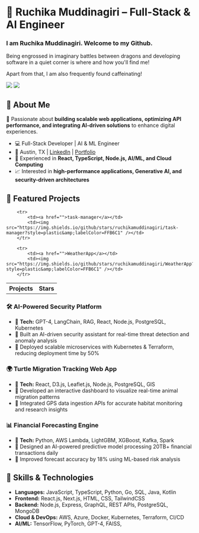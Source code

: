<h1> 🌟 Ruchika Muddinagiri – Full-Stack & AI Engineer</h1>
<h3> I am Ruchika Muddinagiri. Welcome to my Github.</h3>
<p>Being engrossed in imaginary battles between dragons and developing software in a quiet corner is where and how you'll find me!</p>
<p>Apart from that, I am also frequently found caffeinating!</p>

<img src="https://github-readme-stats.vercel.app/api?username=ruchikamuddinagiri&count_private=true&show_icons=true&theme=radical" />
<img src="https://github-readme-stats.vercel.app/api/top-langs/?username=ruchikamuddinagiri&layout=compact">

<h2> 🔹 About Me</h2>
<p>🚀 Passionate about <b>building scalable web applications, optimizing API performance, and integrating AI-driven solutions</b> to enhance digital experiences.</p>
<ul>
<li>💻 Full-Stack Developer | AI & ML Engineer</li>
<li>📍 Austin, TX | <a href="https://www.linkedin.com/in/ruchika-muddinagiri/">LinkedIn</a> | <a href="https://www.ruchikam.netlify.app/">Portfolio</a></li>
<li>🎯 Experienced in <b>React, TypeScript, Node.js, AI/ML, and Cloud Computing</b></li>
<li>📈 Interested in <b>high-performance applications, Generative AI, and security-driven architectures</b></li>
</ul>

<h2> 🔹 Featured Projects</h2>
<table>
    <th>Projects</th>
    <th>Stars</th>
        
        <tr>
            <td><a href="">task-manager</a></td>
            <td><img src="https://img.shields.io/github/stars/ruchikamuddinagiri/task-manager?style=plastic&amp;labelColor=FFB6C1" /></td>
        </tr>
        
        <tr>
            <td><a href="">WeatherApp</a></td>
            <td><img src="https://img.shields.io/github/stars/ruchikamuddinagiri/WeatherApp?style=plastic&amp;labelColor=FFB6C1" /></td>
        </tr>
        
</table>

<h3> 🛠️ AI-Powered Security Platform</h3>
<ul>
<li>🔹 <b>Tech:</b> GPT-4, LangChain, RAG, React, Node.js, PostgreSQL, Kubernetes</li>
<li>🔹 Built an AI-driven security assistant for real-time threat detection and anomaly analysis</li>
<li>🔹 Deployed scalable microservices with Kubernetes & Terraform, reducing deployment time by 50%</li>
</ul>

<h3> 🌍 Turtle Migration Tracking Web App</h3>
<ul>
<li>🔹 <b>Tech:</b> React, D3.js, Leaflet.js, Node.js, PostgreSQL, GIS</li>
<li>🔹 Developed an interactive dashboard to visualize real-time animal migration patterns</li>
<li>🔹 Integrated GPS data ingestion APIs for accurate habitat monitoring and research insights</li>
</ul>

<h3> 📊 Financial Forecasting Engine</h3>
<ul>
<li>🔹 <b>Tech:</b> Python, AWS Lambda, LightGBM, XGBoost, Kafka, Spark</li>
<li>🔹 Designed an AI-powered predictive model processing 20TB+ financial transactions daily</li>
<li>🔹 Improved forecast accuracy by 18% using ML-based risk analysis</li>
</ul>

<h2> 🔹 Skills & Technologies</h2>
<ul>
<li><b>Languages:</b> JavaScript, TypeScript, Python, Go, SQL, Java, Kotlin</li>
<li><b>Frontend:</b> React.js, Next.js, HTML, CSS, TailwindCSS</li>
<li><b>Backend:</b> Node.js, Express, GraphQL, REST APIs, PostgreSQL, MongoDB</li>
<li><b>Cloud & DevOps:</b> AWS, Azure, Docker, Kubernetes, Terraform, CI/CD</li>
<li><b>AI/ML:</b> TensorFlow, PyTorch, GPT-4, FAISS,
